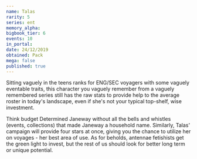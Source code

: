 ```yaml
---
name: Talas
rarity: 5
series: ent
memory_alpha:
bigbook_tier: 6
events: 10
in_portal:
date: 24/12/2019
obtained: Pack
mega: false
published: true
---
```


Sitting vaguely in the teens ranks for ENG/SEC voyagers with some vaguely eventable traits, this character you vaguely remember from a vaguely remembered series still has the raw stats to provide help to the average roster in today's landscape, even if she's not your typical top-shelf, wise investment.

Think budget Determined Janeway without all the bells and whistles (events, collections) that made Janeway a household name. Similarly, Talas' campaign will provide four stars at once, giving you the chance to utilize her on voyages - her best area of use. As for beholds, antennae fetishists get the green light to invest, but the rest of us should look for better long term or unique potential.
